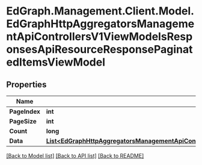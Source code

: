 # EdGraph.Management.Client.Model.EdGraphHttpAggregatorsManagementApiControllersV1ViewModelsResponsesApiResourceResponsePaginatedItemsViewModel

## Properties

Name | Type | Description | Notes
------------ | ------------- | ------------- | -------------
**PageIndex** | **int** |  | [optional] 
**PageSize** | **int** |  | [optional] 
**Count** | **long** |  | [optional] 
**Data** | [**List&lt;EdGraphHttpAggregatorsManagementApiControllersV1ViewModelsResponsesApiResourceResponse&gt;**](EdGraphHttpAggregatorsManagementApiControllersV1ViewModelsResponsesApiResourceResponse.md) |  | [optional] 

[[Back to Model list]](../README.md#documentation-for-models) [[Back to API list]](../README.md#documentation-for-api-endpoints) [[Back to README]](../README.md)

